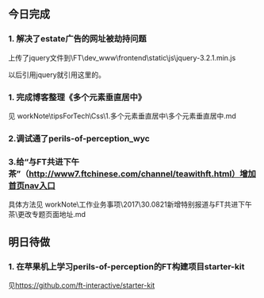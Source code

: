 ## 今日完成
### 1. 解决了estate广告的网址被劫持问题
上传了jquery文件到\FT\dev_www\frontend\static\js\jquery-3.2.1.min.js

以后引用jquery就引用这里的。
### 1. 完成博客整理《多个元素垂直居中》
见 workNote\tipsForTech\Css\1.多个元素垂直居中\多个元素垂直居中.md

### 2.调试通了perils-of-perception_wyc

### 3.给“与FT共进下午茶”（http://www7.ftchinese.com/channel/teawithft.html）增加首页nav入口
具体方法见 workNote\工作业务事项\2017\30.0821新增特别报道与FT共进下午茶\更改专题页面地址.md

## 明日待做
### 1. 在苹果机上学习perils-of-perception的FT构建项目starter-kit
见<https://github.com/ft-interactive/starter-kit>